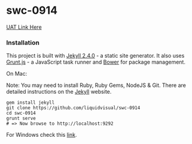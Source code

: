 swc-0914
========

[UAT Link Here](http://scottwconsulting.uat.liquidvisual.net)

### Installation

This project is built with [Jekyll 2.4.0](http://jekyllrb.com) - a static site generator. It also uses [Grunt.js](http://gruntjs.com) - a JavaScript task runner and [Bower](http://bower.io) for package management.

On Mac:

Note: You may need to install Ruby, Ruby Gems, NodeJS & Git. There are detailed instructions on the [Jekyll](http://jekyllrb.com/docs/installation/) website.

    gem install jekyll
    git clone https://github.com/liquidvisual/swc-0914
    cd swc-0914
    grunt serve
    # => Now browse to http://localhost:9292

For Windows check this [link](http://jekyllrb.com/docs/windows/#installation).